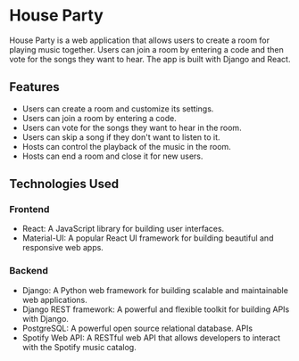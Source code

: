 # House Party

House Party is a web application that allows users to create a room for playing music together. Users can join a room by entering a code and then vote for the songs they want to hear. The app is built with Django and React.

## Features

- Users can create a room and customize its settings.
- Users can join a room by entering a code.
- Users can vote for the songs they want to hear in the room.
- Users can skip a song if they don't want to listen to it.
- Hosts can control the playback of the music in the room.
- Hosts can end a room and close it for new users.

## Technologies Used

### Frontend

- React: A JavaScript library for building user interfaces.
- Material-UI: A popular React UI framework for building beautiful and responsive web apps.

### Backend

- Django: A Python web framework for building scalable and maintainable web applications.
- Django REST framework: A powerful and flexible toolkit for building APIs with Django.
- PostgreSQL: A powerful open source relational database.
APIs
- Spotify Web API: A RESTful web API that allows developers to interact with the Spotify music catalog.

